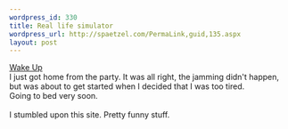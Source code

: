 ```yaml
--- 
wordpress_id: 330
title: Real life simulator
wordpress_url: http://spaetzel.com/PermaLink,guid,135.aspx
layout: post
---
```

<a href="http://conceptlab.com/simulator/morning/clock800.html?">Wake Up</a>
        <br />
        I just got home from the party. It was all right, the jamming didn't happen, but was
        about to get started when I decided that I was too tired.<br />
        Going to bed very soon.<br />
        <br />
        I stumbled upon this site. Pretty funny stuff.<img width="0" height="0" src="http://spaetzel.com/aggbug.ashx?id=135" />
